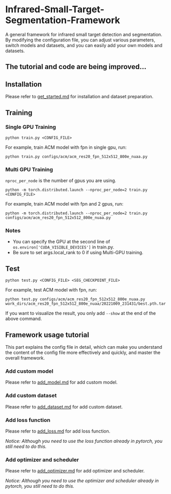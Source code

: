 # Infrared-Small-Target-Segmentation-Framework

A general framework for infrared small target detection and segmentation. By modifying the configuration file, you can
adjust various parameters, switch models and datasets, and you can easily add your own models and datasets.

## The tutorial and code are being improved...

## Installation

Please refer
to [get_started.md](https://github.com/PANPEIWEN/Infrared-Small-Target-Segmentation-Framework/blob/main/docs/get_started.md)
for installation and dataset preparation.

## Training

### Single GPU Training

```
python train.py <CONFIG_FILE>
```

For example, train ACM model with fpn in single gpu, run:

```
python train.py configs/acm/acm_res20_fpn_512x512_800e_nuaa.py
```

### Multi GPU Training

```nproc_per_node``` is the number of gpus you are using.

```
python -m torch.distributed.launch --nproc_per_node=2 train.py <CONFIG_FILE>
```

For example, train ACM model with fpn and 2 gpus, run:

```
python -m torch.distributed.launch --nproc_per_node=2 train.py configs/acm/acm_res20_fpn_512x512_800e_nuaa.py
```

### Notes

* You can specify the GPU at the second line of ```os.environ['CUDA_VISIBLE_DEVICES']``` in train.py.
* Be sure to set args.local_rank to 0 if using Multi-GPU training.

## Test

```
python test.py <CONFIG_FILE> <SEG_CHECKPOINT_FILE>
```

For example, test ACM model with fpn, run:

```
python test.py configs/acm/acm_res20_fpn_512x512_800e_nuaa.py work_dirs/acm_res20_fpn_512x512_800e_nuaa/20221009_231431/best.pth.tar
```

If you want to visualize the result, you only add ```--show``` at the end of the above command.

## Framework usage tutorial
This part explains the config file in detail, which can make you understand the content of the config file more effectively and quickly, and master the overall framework.
### Add custom model
Please refer
to [add_model.md](https://github.com/PANPEIWEN/Infrared-Small-Target-Segmentation-Framework/blob/main/docs/add_model.md)
for add custom model.
### Add custom dataset
Please refer
to [add_dataset.md](https://github.com/PANPEIWEN/Infrared-Small-Target-Segmentation-Framework/blob/main/docs/add_dataset.md)
for add custom dataset.
### Add loss function
Please refer
to [add_loss.md](https://github.com/PANPEIWEN/Infrared-Small-Target-Segmentation-Framework/blob/main/docs/add_loss.md)
for add loss function.

_Notice: Although you need to use the loss function already in pytorch, you still need to do this._
### Add optimizer and scheduler
Please refer
to [add_optimizer.md](https://github.com/PANPEIWEN/Infrared-Small-Target-Segmentation-Framework/blob/main/docs/add_optimizer.md)
for add optimizer and scheduler.

_Notice: Although you need to use the optimizer and scheduler already in pytorch, you still need to do this._